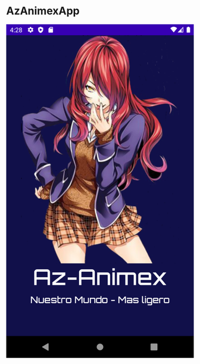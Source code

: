 # AzAnimexApp

![](https://github.com/julioolivares90/AzAnimexApp/blob/master/app/src/main/images/img1.png)
